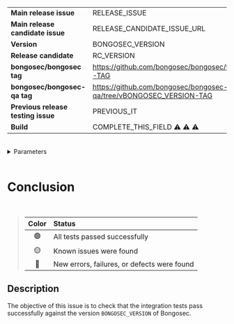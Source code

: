 |||
| :--                                   | :--                                                       |
| **Main release issue**                | RELEASE_ISSUE                                             |
| **Main release candidate issue**      | RELEASE_CANDIDATE_ISSUE_URL                               |
| **Version**                           | BONGOSEC_VERSION                                             |
| **Release candidate**                 | RC_VERSION                                                |
| **bongosec/bongosec tag**                   | https://github.com/bongosec/bongosec/tree/vBONGOSEC_VERSION-TAG    |
| **bongosec/bongosec-qa tag**                | https://github.com/bongosec/bongosec-qa/tree/vBONGOSEC_VERSION-TAG |
| **Previous release testing issue**    | PREVIOUS_IT                                               |
| **Build**                             | COMPLETE_THIS_FIELD :warning: :warning: :warning:         |

</br>

<details><summary>Parameters</summary></br>

- `PKG_VERSION`: PKG_VERSION
- `PKG_REVISION`: PKG_REVISION
- `TARGET_REPOSITORY`: TARGET_REPOSITORY
- `QA_REFERENCE`: QA_REFERENCE
- `JENKINS_REFERENCE`: JENKINS_REFERENCE
- `LINUX_OS`: LINUX_OS (MANAGER OS)
- `MODULES`: SELECTED_MODULES

</details>

</br>

# Conclusion

</br>

> |Color|Status |
> |:--:|:--|
> | :green_circle: |All tests passed successfully|
> | :yellow_circle: | Known issues were found |
> | :red_circle: | New errors, failures, or defects were found |


## Description

The objective of this issue is to check that the integration tests pass successfully against the version `BONGOSEC_VERSION` of Bongosec.
